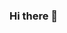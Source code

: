 ### Hi there 👋

<!--
**Miihzinha7/Miihzinha7** is a ✨ _special_ ✨ repository because its `README.md` (this file) appears on your GitHub profile.

Here are some ideas to get you started:

- 🔭 Atualmente não estou  trabalhando
- 🌱 I’m currently learning  nada
- 👯 I’m looking to collaborate on  estudar
- 🤔 I’m looking for help with minha presença na escola
- 💬 Ask me about  tudo 
- 📫 How to reach me: me procurando na escola
- 😄 Pronouns:ela/dela
- ⚡ Fun fact: sou bem extrovertida
-->
